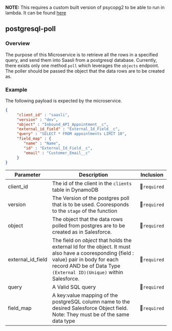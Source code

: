 **NOTE:** This requires a custom built version of psycopg2 to be able to run in lambda. It can be found [here](https://github.com/jkehler/awslambda-psycopg2)

## postgresql-poll

### Overview

The purpose of this Microservice is to retrieve all the rows in a specified query, and send them into Saasli from a postgresql database. Currently, there exists only one method `poll` which leverages the `objects` endpoint. The poller should be passed the object that the data rows are to be created as.

### Example

The following payload is expected by the microservice.

```json
{
     "client_id" : "saasli",
     "version" : "dev",
     "object" : "Inbound_API_Appointment__c",
     "external_id_field" : "External_Id_Field__c",
     "query" : "SELECT * FROM appointments LIMIT 10",
     "field_map" : {
        "name" : "Name",
        "id" : "External_Id_Field__c",
        "email" : "Customer_Email__c"
     }
}
```

| Parameter | Description | Inclusion |
| --------- | ----------- | -------- |
| client_id | The id of the client in the `clients` table in DynamoDB | &#x1F534;`required` |
| version | The Version of the postgres poll that is to be used. Cooresponds to the `stage` of the function | &#x1F534;`required` |
| object | The object that the data rows polled from postgres are to be created as in Salesforce. | &#x1F534;`required` | 
| external_id_field | The field on *object* that holds the external Id for the object. It must also have a cooresponding {field : value} pair in body for each record AND be of Data Type `(External ID)(Unique)` within Salesforce. | &#x1F534;`required` |
| query | A Valid SQL query | &#x1F534;`required` |
| field_map | A key:value mapping of the postgreSQL column name to the desired Salesforce Object field. Note: They must be of the same data type | &#x1F534;`required`  |
